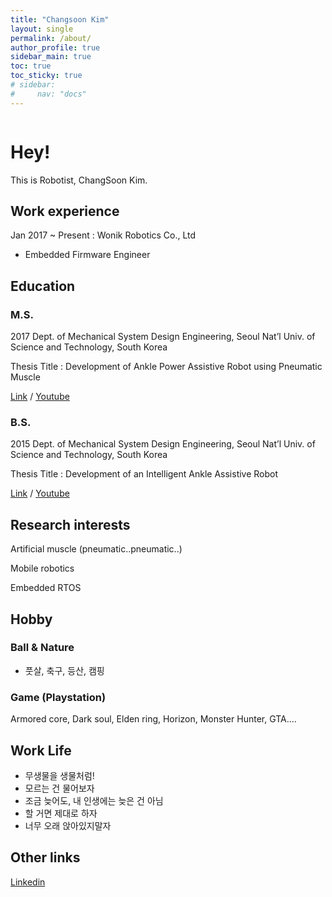 ```yaml
---
title: "Changsoon Kim"
layout: single
permalink: /about/
author_profile: true
sidebar_main: true
toc: true
toc_sticky: true
# sidebar:
#     nav: "docs"
---
```


<center><img src="{{ site.url }}{{ site.baseurl }}/assets/images/changsoon/changsoon_small.jpg" alt=""></center>

# Hey!
  
This is Robotist, ChangSoon Kim.  


## Work experience

Jan 2017 ~ Present : Wonik Robotics Co., Ltd
- Embedded Firmware Engineer


## Education
### M.S. 
2017 Dept. of Mechanical System Design Engineering, Seoul Nat’l Univ. of Science and Technology, South Korea

Thesis Title : Development of Ankle Power Assistive Robot using Pneumatic Muscle

[Link](https://doi.org/10.3795/KSME-A.2017.41.8.771) / [Youtube](https://www.youtube.com/watch?v=pNlS6bKO4vw)  

### B.S. 
2015 Dept. of Mechanical System Design Engineering, Seoul Nat’l Univ. of Science and Technology, South Korea

Thesis Title : Development of an Intelligent Ankle Assistive Robot

[Link](http://dx.doi.org/10.5302/J.ICROS.2015.15.9022) / [Youtube](https://youtu.be/sAeBIzgzT4A)  

## Research interests

Artificial muscle (pneumatic..pneumatic..)

Mobile robotics

Embedded RTOS



## Hobby
### Ball & Nature
- 풋살, 축구, 등산, 캠핑  

### Game (Playstation) 
Armored core, Dark soul, Elden ring, Horizon, Monster Hunter, GTA....

## Work Life

- 무생물을 생물처럼!  
- 모르는 건 물어보자
- 조금 늦어도, 내 인생에는 늦은 건 아님
- 할 거면 제대로 하자
- 너무 오래 앉아있지말자


## Other links

[Linkedin](www.linkedin.com/in/changsoonkim)